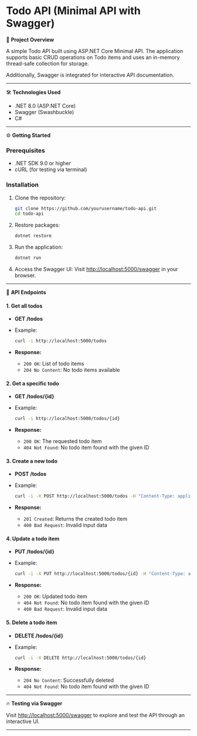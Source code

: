 # Todo API (Minimal API with Swagger)

🚀 **Project Overview**

A simple Todo API built using ASP.NET Core Minimal API. The application supports basic CRUD operations on Todo items and uses an in-memory thread-safe collection for storage.

Additionally, Swagger is integrated for interactive API documentation.

---

🛠️ **Technologies Used**

* .NET 8.0 (ASP.NET Core)
* Swagger (Swashbuckle)
* C#

---

⚙️ **Getting Started**

### Prerequisites

* .NET SDK 9.0 or higher
* cURL (for testing via terminal)

### Installation

1. Clone the repository:

   ```bash
   git clone https://github.com/yourusername/todo-api.git
   cd todo-api
   ```

2. Restore packages:

   ```bash
   dotnet restore
   ```

3. Run the application:

   ```bash
   dotnet run
   ```

4. Access the Swagger UI:
   Visit [http://localhost:5000/swagger](http://localhost:5000/swagger) in your browser.

---

📝 **API Endpoints**

#### 1. Get all todos

* **GET /todos**
* Example:

  ```bash
  curl -i http://localhost:5000/todos
  ```
* **Response:**

  * `200 OK`: List of todo items
  * `204 No Content`: No todo items available

#### 2. Get a specific todo

* **GET /todos/{id}**
* Example:

  ```bash
  curl -i http://localhost:5000/todos/{id}
  ```
* **Response:**

  * `200 OK`: The requested todo item
  * `404 Not Found`: No todo item found with the given ID

#### 3. Create a new todo

* **POST /todos**
* Example:

  ```bash
  curl -i -X POST http://localhost:5000/todos -H "Content-Type: application/json" -d '{"text":"Buy milk"}'
  ```
* **Response:**

  * `201 Created`: Returns the created todo item
  * `400 Bad Request`: Invalid input data

#### 4. Update a todo item

* **PUT /todos/{id}**
* Example:

  ```bash
  curl -i -X PUT http://localhost:5000/todos/{id} -H "Content-Type: application/json" -d '{"text":"Buy bread","isComplete":true}'
  ```
* **Response:**

  * `200 OK`: Updated todo item
  * `404 Not Found`: No todo item found with the given ID
  * `400 Bad Request`: Invalid input data

#### 5. Delete a todo item

* **DELETE /todos/{id}**
* Example:

  ```bash
  curl -i -X DELETE http://localhost:5000/todos/{id}
  ```
* **Response:**

  * `204 No Content`: Successfully deleted
  * `404 Not Found`: No todo item found with the given ID

---

🔥 **Testing via Swagger**

Visit [http://localhost:5000/swagger](http://localhost:5000/swagger) to explore and test the API through an interactive UI.

---


